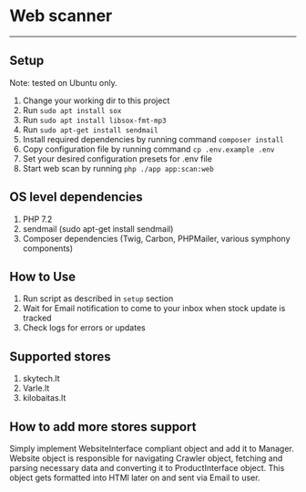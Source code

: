 # Web scanner

----

## Setup 

Note: tested on Ubuntu only.

1. Change your working dir to this project
2. Run `sudo apt install sox`
3. Run `sudo apt install libsox-fmt-mp3`
4. Run `sudo apt-get install sendmail`
5. Install required dependencies by running command `composer install`
6. Copy configuration file by running command `cp .env.example .env`
7. Set your desired configuration presets for .env file
8. Start web scan by running `php ./app app:scan:web `


## OS level dependencies

1. PHP 7.2
2. sendmail (sudo apt-get install sendmail)
3. Composer dependencies (Twig, Carbon, PHPMailer, various symphony components)

## How to Use
1. Run script as described in `setup` section
2. Wait for Email notification to come to your inbox when stock update is tracked
3. Check logs for errors or updates

## Supported stores

1. skytech.lt
2. Varle.lt
3. kilobaitas.lt

## How to add more stores support

Simply implement WebsiteInterface compliant object and add it to Manager. Website object is responsible for navigating Crawler object, fetching and parsing necessary data and converting it to ProductInterface object. This object gets formatted into HTMl later on and sent via Email to user.
